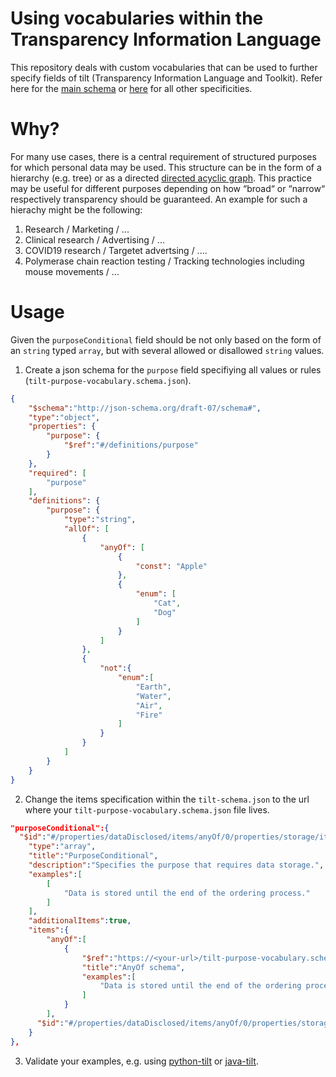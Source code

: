 # Using vocabularies within the Transparency Information Language

This repository deals with custom vocabularies that can be used to further specify fields of tilt (Transparency Information Language and Toolkit). Refer here for the [main schema](https://github.com/Transparency-Information-Language/schema) or [here](https://github.com/Transparency-Information-Language) for all other specificities. 

# Why?

For many use cases, there is a central requirement of structured purposes for which personal data may be used. This structure can be in the form of a hierarchy (e.g. tree) or as a directed [directed acyclic graph](https://en.wikipedia.org/wiki/Directed_acyclic_graph). This practice may be useful for different purposes depending on how “broad“ or “narrow“ respectively transparency should be guaranteed. An example for such a hierachy might be the following:

1. Research / Marketing / ...
2. Clinical research / Advertising / ...
3. COVID19 research / Targetet advertsing / ....
4. Polymerase chain reaction testing / Tracking technologies including mouse movements / ...

# Usage

Given the `purposeConditional` field should be not only based on the form of an `string` typed `array`, but with several allowed or disallowed `string` values.

1. Create a json schema for the `purpose` field specifiying all values or rules (`tilt-purpose-vocabulary.schema.json`).

```json
{
    "$schema":"http://json-schema.org/draft-07/schema#",
    "type":"object",
    "properties": {
        "purpose": {
            "$ref":"#/definitions/purpose"
        }
    },
    "required": [
        "purpose"
    ],
    "definitions": {
        "purpose": {
            "type":"string",
            "allOf": [
                {
                    "anyOf": [
                        {
                            "const": "Apple"
                        },
                        {
                            "enum": [
                                "Cat",
                                "Dog"
                            ]
                        }
                    ]
                },
                {
                    "not":{
                        "enum":[
                            "Earth",
                            "Water",
                            "Air",
                            "Fire"
                        ]
                    }
                }
            ]
        }
    }
}
```

2. Change the items specification within the `tilt-schema.json` to the url where your `tilt-purpose-vocabulary.schema.json` file lives.

```json
"purposeConditional":{
  "$id":"#/properties/dataDisclosed/items/anyOf/0/properties/storage/items/anyOf/0/properties/purposeConditional",
    "type":"array",
    "title":"PurposeConditional",
    "description":"Specifies the purpose that requires data storage.",
    "examples":[
        [
            "Data is stored until the end of the ordering process."
        ]
    ],
    "additionalItems":true,
    "items":{
        "anyOf":[
            {
                "$ref":"https://<your-url>/tilt-purpose-vocabulary.schema.json#/definitions/purpose",
                "title":"AnyOf schema",
                "examples":[
                    "Data is stored until the end of the ordering process."
                ]
            }
        ],
      "$id":"#/properties/dataDisclosed/items/anyOf/0/properties/storage/items/anyOf/0/properties/purposeConditional/items"
    }
},
```



3. Validate your examples, e.g. using [python-tilt](https://github.com/Transparency-Information-Language/python-tilt) or [java-tilt](https://github.com/Transparency-Information-Language/java-tilt).